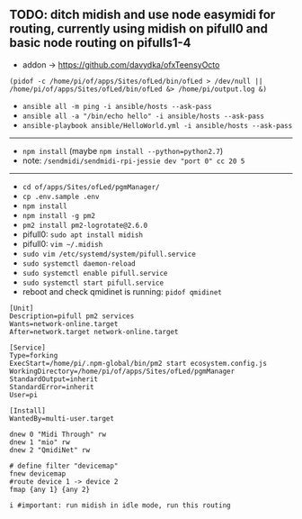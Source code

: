 ## TODO: ditch midish and use node easymidi for routing, currently using midish on pifull0 and basic node routing on pifulls1-4


* addon -> https://github.com/davydka/ofxTeensyOcto

`(pidof -c /home/pi/of/apps/Sites/ofLed/bin/ofLed > /dev/null || /home/pi/of/apps/Sites/ofLed/bin/ofLed &> /home/pi/output.log &)`

* `ansible all -m ping -i ansible/hosts --ask-pass`
* `ansible all -a "/bin/echo hello" -i ansible/hosts --ask-pass`
* `ansible-playbook ansible/HelloWorld.yml -i ansible/hosts --ask-pass`

---

* `npm install` (maybe `npm install --python=python2.7`)
* note: `/sendmidi/sendmidi-rpi-jessie dev "port 0" cc 20 5`

---

* `cd of/apps/Sites/ofLed/pgmManager/`
* `cp .env.sample .env`
* `npm install`
* `npm install -g pm2`
* `pm2 install pm2-logrotate@2.6.0`
* pifull0: `sudo apt install midish`
* pifull0: `vim ~/.midish`
* `sudo vim /etc/systemd/system/pifull.service`
* `sudo systemctl daemon-reload`
* `sudo systemctl enable pifull.service`
* `sudo systemctl start pifull.service`
* reboot and check qmidinet is running: `pidof qmidinet`


```
[Unit]
Description=pifull pm2 services
Wants=network-online.target
After=network.target network-online.target

[Service]
Type=forking
ExecStart=/home/pi/.npm-global/bin/pm2 start ecosystem.config.js
WorkingDirectory=/home/pi/of/apps/Sites/ofLed/pgmManager
StandardOutput=inherit
StandardError=inherit
User=pi

[Install]
WantedBy=multi-user.target
```

```
dnew 0 "Midi Through" rw
dnew 1 "mio" rw
dnew 2 "QmidiNet" rw

# define filter "devicemap"
fnew devicemap
#route device 1 -> device 2
fmap {any 1} {any 2}

i #important: run midish in idle mode, run this routing
```
